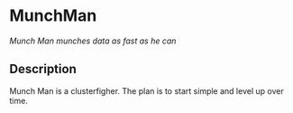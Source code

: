 # MunchMan
_Munch Man munches data as fast as he can_

## Description

Munch Man is a clusterfigher.  The plan is to start simple
and level up over time.  

